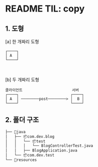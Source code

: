 # README TIL: copy

## 1. 도형
[a] 한 개짜리 도형
```
┌────┐  
│ A  │ 
└────┘ 
```
<br>

[b] 두 개짜리 도형
```   
클라이언트                      서버
┌────┐                       ┌────┐
│ A  │ ────────post────────> │  B │
└────┘                       └────┘
```

## 2. 폴더 구조
```bash
├── 📁java
│   ├── 📦com.dev.blog
│   │   └── 📦test
│   │   │   └── BlogControllerTest.java
│   │   ├── BlogApplication.java
│   └── 📦com.dev.test
└── 📁resources
``` 

